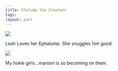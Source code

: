 ```yaml
---
title: Efalump the Elephant
tags: 
layout: post
---
```



<img class="picture" src="http://photos.fuzzymonk.com/leah/image/595/IMG_6768.JPG" />

Leah Loves her Ephalump.  She snuggles him good.





<img class="picture" src="http://photos.fuzzymonk.com/leah/image/595/IMG_6720.JPG" />

My hokie girls...maroon is so becoming on them.
